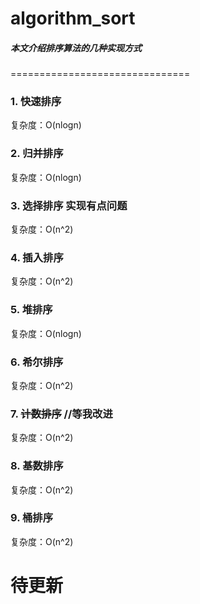 # algorithm_sort
##### 本文介绍排序算法的几种实现方式
===============================
### 1. 快速排序
 复杂度：O(nlogn)
### 2. 归并排序
 复杂度：O(nlogn)
### 3. 选择排序  实现有点问题
 复杂度：O(n^2)
### 4. 插入排序
 复杂度：O(n^2)
### 5. 堆排序
 复杂度：O(nlogn)
### 6. 希尔排序
 复杂度：O(n^2)
### 7. ~~计数排序~~  //等我改进
 复杂度：O(n^2)
### 8. 基数排序
 复杂度：O(n^2)
### 9. 桶排序
 复杂度：O(n^2)


# 待更新